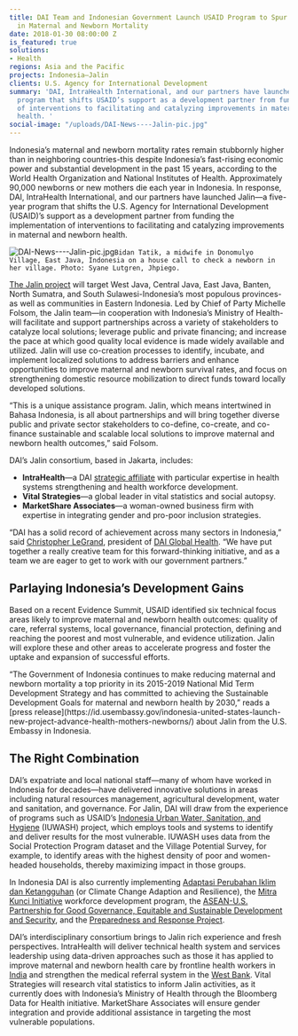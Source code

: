 ```yaml
---
title: DAI Team and Indonesian Government Launch USAID Program to Spur Reductions
  in Maternal and Newborn Mortality
date: 2018-01-30 08:00:00 Z
is_featured: true
solutions:
- Health
regions: Asia and the Pacific
projects: Indonesia—Jalin
clients: U.S. Agency for International Development
summary: 'DAI, IntraHealth International, and our partners have launched Jalin—a five-year
  program that shifts USAID’s support as a development partner from funding the implementation
  of interventions to facilitating and catalyzing improvements in maternal and newborn
  health. '
social-image: "/uploads/DAI-News----Jalin-pic.jpg"
---
```


Indonesia’s maternal and newborn mortality rates remain stubbornly higher than in neighboring countries-this despite Indonesia’s fast-rising economic power and substantial development in the past 15 years, according to the World Health Organization and National Institutes of Health. Approximately 90,000 newborns or new mothers die each year in Indonesia. In response, DAI, IntraHealth International, and our partners have launched Jalin—a five-year program that shifts the U.S. Agency for International Development (USAID)’s support as a development partner from funding the implementation of interventions to facilitating and catalyzing improvements in maternal and newborn health. 

![DAI-News----Jalin-pic.jpg](/uploads/DAI-News----Jalin-pic.jpg)`Bidan Tatik, a midwife in Donomulyo Village, East Java, Indonesia on a house call to check a newborn in her village. Photo: Syane Lutgren, Jhpiego.`

<!--more-->

[The Jalin project](https://www.dai.com/our-work/projects/indonesia-jalin) will target West Java, Central Java, East Java, Banten, North Sumatra, and South Sulawesi-Indonesia’s most populous provinces-as well as communities in Eastern Indonesia. Led by Chief of Party Michelle Folsom, the Jalin team—in cooperation with Indonesia’s Ministry of Health-will facilitate and support partnerships across a variety of stakeholders to catalyze local solutions; leverage public and private financing; and increase the pace at which good quality local evidence is made widely available and utilized. Jalin will use co-creation processes to identify, incubate, and implement localized solutions to address barriers and enhance opportunities to improve maternal and newborn survival rates, and focus on strengthening domestic resource mobilization to direct funds toward locally developed solutions.  

“This is a unique assistance program. Jalin, which means intertwined in Bahasa Indonesia, is all about partnerships and will bring together diverse public and private sector stakeholders to co-define, co-create, and co-finance sustainable and scalable local solutions to improve maternal and newborn health outcomes,” said Folsom.

DAI’s Jalin consortium, based in Jakarta, includes:

* **IntraHealth**—a DAI [strategic affiliate](https://www.dai.com/news/dai-and-intrahealth-join-forces-to-amplify-global-health-impact) with particular expertise in health systems strengthening and health workforce development. 
* **Vital Strategies**—a global leader in vital statistics and social autopsy. 
* **MarketShare Associates**—a woman-owned business firm with expertise in integrating gender and pro-poor inclusion strategies.

“DAI has a solid record of achievement across many sectors in Indonesia,” said [Christopher LeGrand](https://www.dai.com/who-we-are/leadership/christopher-legrand), president of [DAI Global Health](https://www.dai.com/our-work/solutions/health). “We have put together a really creative team for this forward-thinking initiative, and as a team we are eager to get to work with our government partners.” 

## Parlaying Indonesia’s Development Gains

Based on a recent Evidence Summit, USAID identified six technical focus areas likely to improve maternal and newborn health outcomes: quality of care, referral systems, local governance, financial protection, defining and reaching the poorest and most vulnerable, and evidence utilization. Jalin will explore these and other areas to accelerate progress and foster the uptake and expansion of successful efforts.

<aside>“The Government of Indonesia continues to make reducing maternal and newborn mortality a top priority in its 2015-2019 National Mid Term Development Strategy and has committed to achieving the Sustainable Development Goals for maternal and newborn health by 2030,” reads a [press release](https://id.usembassy.gov/indonesia-united-states-launch-new-project-advance-health-mothers-newborns/) about Jalin from the U.S. Embassy in Indonesia.</aside>

## The Right Combination

DAI’s expatriate and local national staff—many of whom have worked in Indonesia for decades—have delivered innovative solutions in areas including natural resources management, agricultural development, water and sanitation, and governance. For Jalin, DAI will draw from the experience of programs such as USAID’s [Indonesia Urban Water, Sanitation, and Hygiene](https://www.dai.com/our-work/projects/indonesia-urban-water-sanitation-and-hygiene-iuwash) (IUWASH) project, which employs tools and systems to identify and deliver results for the most vulnerable. IUWASH uses data from the Social Protection Program dataset and the Village Potential Survey, for example, to identify areas with the highest density of poor and women-headed households, thereby maximizing impact in those groups.

In Indonesia DAI is also currently implementing [Adaptasi Perubahan Iklim dan Ketangguhan](https://www.dai.com/our-work/projects/indonesia-apik-adaptasi-perubahan-iklim-dan-ketangguhan-or-climate-change-adaption) (or Climate Change Adaption and Resilience), the [Mitra Kunci Initiative](https://www.dai.com/our-work/projects/indonesia-mitra-kunci-initiative) workforce development program, the [ASEAN-U.S. Partnership for Good Governance, Equitable and Sustainable Development and Security](https://www.dai.com/our-work/projects/southeast-asia-asean-us-partnership-good-governance-equitable-and-sustainable), and the [Preparedness and Response Project](https://www.dai.com/our-work/projects/worldwide-preparedness-and-response-pr).

DAI’s interdisciplinary consortium brings to Jalin rich experience and fresh perspectives. IntraHealth will deliver technical health system and services leadership using data-driven approaches such as those it has applied to improve maternal and newborn health care by frontline health workers in [India](https://www.intrahealth.org/vital/walk-through-maternal-health-care-rural-india-msakhi#.V_UwHvkrKCi) and strengthen the medical referral system in the [West Bank](https://www.intrahealth.org/news/a-better-medical-referral-system-leads-to-huge-cost-savings-for-the-palestinian-people-). Vital Strategies will research vital statistics to inform Jalin activities, as it currently does with Indonesia’s Ministry of Health through the Bloomberg Data for Health initiative. MarketShare Associates will ensure gender integration and provide additional assistance in targeting the most vulnerable populations.